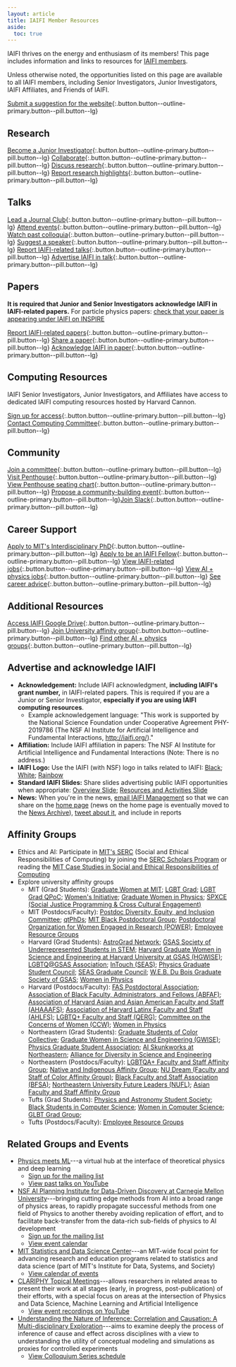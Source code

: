 ```yaml
---
layout: article
title: IAIFI Member Resources
aside:
  toc: true
---
```



IAIFI thrives on the energy and enthusiasm of its members! This page includes information and links to resources for [IAIFI members](https://docs.google.com/document/d/1RjddJR6ER4mlXq438C5RkAIv-ZisUPwibTm52-2o_Yw/edit?usp=sharing). 

<!---
* [Understand Levels of Involvement](#understand-levels-of-involvement)
* [Join an IAIFI Committee](#join-an-iaifi-committee)
* [Become an IAIFI Junior Investigator](#become-an-iaifi-junior-investigator)
* [Lead an IAIFI Journal Club](#lead-an-iaifi-journal-club)
* [Attend IAIFI Discussion Seminars and Public Colloquia](#attend-iaifi-discussion-seminars-and-public-colloquia)
* [Collaborate on IAIFI Research Projects](#collaborate-on-iaifi-research-projects)
* [Utilize IAIFI Computing Resources](#utilize-iaifi-computing-resources)
* [Share Achievements with IAIFI Management](#share-achievements-with-iaifi-management)
* [Advertise and Acknowledge IAIFI](#advertise-and-acknowledge-iaifi)
* [Be a Guest in the IAIFI Penthouse](#be-a-guest-in-the-iaifi-penthouse)
* [Access the IAIFI Google Drive](#access-the-iaifi-google-drive)
* [Explore Career and PhD Opportunities](#explore-career-and-phd-opportunities)
* [Get Involved Beyond IAIFI](#get-involved-beyond-iaifi) 
--->

Unless otherwise noted, the opportunities listed on this page are available to all IAIFI members, including Senior Investigators, Junior Investigators, IAIFI Affiliates, and Friends of IAIFI.

<!---

## Understand Levels of Involvement

Unless otherwise noted, the opportunities listed on this page are available to members at all levels of involvement in IAIFI.  


Unless otherwise noted, these opportunities are available to all IAIFI members, including those who report their IAIFI-related activities to the NSF (Senior Investigators, Junior Investigator, and IAIFI Affiliate) and those who do not (Friends of IAIFI).


There are various levels at which you can be involved in IAIFI.  

**Senior Investigators, Junior Investigators, IAIFI Affiliates**:  Members in these categories must report their IAIFI-related activities to the NSF.
{:.info}

**Friend of IAIFI**:  Friends of IAIFI cannot receive NSF funding and have no reporting requirements, but are welcome to participate in internal IAIFI activities.
{:.info}

Unless otherwise noted, the opportunities listed on this page are available to members at *all* levels of involvement in IAIFI.

 
<p align="center">
    <img src="images/levels-of-involvement.png" hspace="20" vspace="20" />
</p>
--->


[Submit a suggestion for the website](https://app.smartsheet.com/b/form/cb1e1ec990d34a318122451fcc11d9b2){:.button.button--outline-primary.button--pill.button--lg}

## Research

[Become a Junior Investigator](https://app.smartsheet.com/b/form/3351b081785743ceac66a7294546b558){:.button.button--outline-primary.button--pill.button--lg} [Collaborate](/people.html){:.button.button--outline-primary.button--pill.button--lg} [Discuss research](https://app.slack.com/client/T014QUZ5ANQ/C051K41NCLT){:.button.button--outline-primary.button--pill.button--lg} [Report research highlights](https://app.smartsheet.com/b/form/fa6d56eb2dec4b5993cd23ac99d910a7){:.button.button--outline-primary.button--pill.button--lg}

## Talks

[Lead a Journal Club](https://forms.gle/zfpT4QQdXg8tu6VB7){:.button.button--outline-primary.button--pill.button--lg} [Attend events](events-calendar.html){:.button.button--outline-primary.button--pill.button--lg} [Watch past colloquia](https://youtube.com/playlist?list=PLBY0ED2StbGZtEAbnyZz9p3pK31qHLXmq){:.button.button--outline-primary.button--pill.button--lg} [Suggest a speaker](https://docs.google.com/forms/d/1SeaGUpoMZOGRJgcW3Utx_VZh9GTtXVOsYH1AAvrvxTY/edit){:.button.button--outline-primary.button--pill.button--lg} [Report IAIFI-related talks](https://app.smartsheet.com/b/form/fa6d56eb2dec4b5993cd23ac99d910a7){:.button.button--outline-primary.button--pill.button--lg} [Advertise IAIFI in talk](#advertise-and-acknowledge-iaifi){:.button.button--outline-primary.button--pill.button--lg}

## Papers

**It is required that Junior and Senior Investigators acknowledge IAIFI in IAIFI-related papers.** For particle physics papers: [check that your paper is appearing under IAIFI on INSPIRE](https://inspirehep.net/institutions/1862936?ui-citation-summary=true)

[Report IAIFI-related papers](https://app.smartsheet.com/b/form/fa6d56eb2dec4b5993cd23ac99d910a7){:.button.button--outline-primary.button--pill.button--lg} [Share a paper](https://app.slack.com/client/T014QUZ5ANQ/C051XS52ZFT){:.button.button--outline-primary.button--pill.button--lg} [Acknowledge IAIFI in paper](#advertise-and-acknowledge-iaifi){:.button.button--outline-primary.button--pill.button--lg}

## Computing Resources
IAIFI Senior Investigators, Junior Investigators, and Affiliates have access to dedicated IAIFI computing resources hosted by Harvard Cannon.

[Sign up for access](https://docs.google.com/document/d/1LiON6txM3wKGF7mJFKwDrwa6MREsuZV_UdclD0bvvr4/edit?usp=share_link){:.button.button--outline-primary.button--pill.button--lg} [Contact Computing Committee](mailto:iaifi-compute@mit.edu){:.button.button--outline-primary.button--pill.button--lg}

## Community

[Join a committee](/committees.html){:.button.button--outline-primary.button--pill.button--lg} [Visit Penthouse](https://app.smartsheet.com/b/form/49c21bb886164fc1a51f1ef6e9e130a8){:.button.button--outline-primary.button--pill.button--lg} [View Penthouse seating chart](https://docs.google.com/presentation/d/16aVEtwVf0Ull6qo_UC7bR20YQYIO9KHS/edit?usp=sharing&ouid=100405968312486369078&rtpof=true&sd=true){:.button.button--outline-primary.button--pill.button--lg} [Propose a community-building event](https://iaifi.org/social-activities){:.button.button--outline-primary.button--pill.button--lg}[Join Slack](mailto:iaifi-pm@mit.edu){:.button.button--outline-primary.button--pill.button--lg}

## Career Support

[Apply to MIT's Interdisciplinary PhD](https://physics.mit.edu/academic-programs/graduate-students/psds-phd/){:.button.button--outline-primary.button--pill.button--lg} [Apply to be an IAIFI Fellow](fellows.html){:.button.button--outline-primary.button--pill.button--lg} [View IAIFI-related jobs](https://iaifi.org/job-board.html#iaifi-jobs){:.button.button--outline-primary.button--pill.button--lg} [View AI + physics jobs](https://iaifi.org/job-board.html){:.button.button--outline-primary.button--pill.button--lg} [See career advice](https://iaifi.org/career-support.html){:.button.button--outline-primary.button--pill.button--lg}

## Additional Resources

[Access IAIFI Google Drive](https://drive.google.com/drive/folders/1KCCp9BpUL_GsvPGiWoJt976X0YkSEVDC?usp=sharing){:.button.button--outline-primary.button--pill.button--lg} [Join University affinity group](#affinity-groups){:.button.button--outline-primary.button--pill.button--lg} [Find other AI + physics groups](#related-groups-and-events){:.button.button--outline-primary.button--pill.button--lg}

## Advertise and acknowledge IAIFI
  * **Acknowledgement:** Include IAIFI acknowledgment, **including IAIFI's grant number,** in IAIFI-related papers. This is required if you are a Junior or Senior Investigator, **especially if you are using IAIFI computing resources**.
    * Example acknowledgement language: "This work is supported by the National Science Foundation under Cooperative Agreement PHY-2019786 (The NSF AI Institute for Artificial Intelligence and Fundamental Interactions, http://iaifi.org/)."
  * **Affiliation:** Include IAIFI affiliation in papers: The NSF AI Institute for Artificial Intelligence and Fundamental Interactions (Note: There is no address.)
  * **IAIFI Logo:** Use the IAIFI (with NSF) logo in talks related to IAIFI: [Black](images/iaifi-nsf-logo-black.pdf);  [White](images/iaifi-nsf-logo-white.pdf);
      [Rainbow](images/iaifi-logo-square-rainbow.pdf)
  * **Standard IAIFI Slides:** Share slides advertising public IAIFI opportunities when appropriate: [Overview Slide](images/iaifi-oneslide-overview.pdf); [Resources and Activities Slide](images/iaifi-oneslide-resources.pdf)
  * **News:** When you're in the news, [email IAIFI Management](mailto:iaifi@mit.edu) so that we can share on the [home page](index.html) (news on the home page is eventually moved to the [News Archive](iaifi-news.html)), [tweet about it](https://twitter.com/iaifi_news), and include in reports
  
<!--
* Get Involved Beyond IAIFI: We encourage IAIFI members to be involved in programs and initiatives not affiliated with IAIFI, but which can provide new insights and value to the IAIFI community, including sharing relevant events and best practices.  If you have other suggestions for ways the IAIFI community can be involved beyond IAIFI, [email IAIFI Management](mailto:iaifi@mit.edu).
* <img class="image" src="images/zulip-icon-128x128.png" align="right" style="max-width:128px;width:10%" hspace="10" vspace="10"/> IAIFI utilizes [Zulip](https://zulip.com) for informal communication among members. Zulip is an open-source modern team chat app designed to keep both live and asynchronous conversations organized. [Follow these instructions](https://docs.google.com/document/d/1RjddJR6ER4mlXq438C5RkAIv-ZisUPwibTm52-2o_Yw/edit?usp=sharing) to sign up for the IAIFI Zulip if you are an IAIFI member. 
-->

## Affinity Groups

* Ethics and AI: Participate in [MIT's SERC](https://computing.mit.edu/cross-cutting/social-and-ethical-responsibilities-of-computing/) (Social and Ethical Responsibilities of Computing) by joining the [SERC Scholars Program](https://computing.mit.edu/cross-cutting/social-and-ethical-responsibilities-of-computing/serc-scholars-program/) or reading the [MIT Case Studies in Social and Ethical Responsibilities of Computing](https://mit-serc.pubpub.org)
* Explore university affinity groups
   * MIT (Grad Students): [Graduate Women at MIT](https://gsc.mit.edu/gwamit/); [LGBT Grad](https://stuff.mit.edu/afs/athena/activity/l/lgbtgrad/www/); [LGBT Grad QPoC](http://grad-qpoc-admin@mit.edu/); [Women's Initiative](http://web.mit.edu/wi/); [Graduate Women in Physics](http://web.mit.edu/physics/wphys/index.html); [SPXCE (Social Justice Programming & Cross Cultural Engagement)](https://studentlife.mit.edu/spxce)
   * MIT (Postdocs/Faculty): [Postdoc Diversity, Equity, and Inclusion Committee](https://pda.mit.edu/resources/diversity/); [qtPhDs](https://qtphds.mit.edu); [MIT Black Postdoctoral Group](https://bpg.mit.edu); [Postdoctoral Organization for Women Engaged in Research (POWER)](https://pda.mit.edu/events/power/); [Employee Resource Groups](https://hr.mit.edu/diversity-equity-inclusion/ergs)
   * Harvard (Grad Students): [AstroGrad Network](https://engage.gsas.harvard.edu/organization/agn); [GSAS Society of Underrepresented Students in STEM](https://engage.gsas.harvard.edu/organization/gsuss); [Harvard Graduate Women in Science and Engineering at Harvard University at GSAS (HGWISE)](https://engage.gsas.harvard.edu/organization/hgwise); [LGBTQ@GSAS Association](https://engage.gsas.harvard.edu/organization/lgtbq); [InTouch (SEAS)](https://engage.gsas.harvard.edu/organization/intouch); [Physics Graduate Student Council](https://engage.gsas.harvard.edu/organization/pgsc); [SEAS Graduate Council](https://engage.gsas.harvard.edu/organization/seas); [W.E.B. Du Bois Graduate Society of GSAS](https://engage.gsas.harvard.edu/organization/webdubois); [Women in Physics](https://women.physics.harvard.edu)
   * Harvard (Postdocs/Faculty): [FAS Postdoctoral Association](https://postdoc.fas.harvard.edu/PDA); [Association of Black Faculty, Administrators, and Fellows (ABFAF)](https://employeeresourcegroups.harvard.edu/abfaf); [Association of Harvard Asian and Asian American Faculty and Staff (AHAAAFS)](https://employeeresourcegroups.harvard.edu/ahaaafs); [Association of Harvard Latinx Faculty and Staff (AHLFS)](https://employeeresourcegroups.harvard.edu/ahlfs); [LGBTQ+ Faculty and Staff (QERG)](https://employeeresourcegroups.harvard.edu/qerg); [Committee on the Concerns of Women (CCW)](https://employeeresourcegroups.harvard.edu/ccw); [Women in Physics](https://women.physics.harvard.edu)
   * Northeastern (Grad Students): [Graduate Students of Color Collective](https://neu.campuslabs.com/engage/organization/graduate-students-of-color-collective); [Graduate Women in Science and Engineering (GWISE)](https://coe.northeastern.edu/orgs/gwise-graduate-women-in-science-and-engineering/); [Physics Graduate Student Association](https://giving.northeastern.edu/live/profiles/927-club-physics-graduate-student-association); [AI Skunkworks at Northeastern](https://neu-ai-skunkworks.github.io/about-us.html); [Alliance for Diversity in Science and Engineering](https://neu.campuslabs.com/engage/organization/alliance-for-diversity-in-science-and-engineering)
   * Northeastern (Postdocs/Faculty): [LGBTQA+ Faculty and Staff Affinity Group](https://provost.northeastern.edu/odei/affinity/lgbtqa/#_ga=2.239745219.1711678861.1634830744-36578417.1634830500); [Native and Indigenous Affinity Group](https://provost.northeastern.edu/odei/affinity/native/#_ga=2.202046673.1711678861.1634830744-36578417.1634830500); [NU Dream (Faculty and Staff of Color Affinity Group)](https://provost.northeastern.edu/odei/affinity/nudream/#_ga=2.266932302.1711678861.1634830744-36578417.1634830500); [Black Faculty and Staff Association (BFSA)](https://provost.northeastern.edu/odei/affinity/nu-bfs/); [Northeastern University Future Leaders (NUFL)](https://provost.northeastern.edu/odei/affinity/nufl/); [Asian Faculty and Staff Affinity Group](https://provost.northeastern.edu/odei/affinity/asian-faculty-staff/)
   * Tufts (Grad Students): [Physics and Astronomy Student Society](http://sites.tufts.edu/gpass/); [Black Students in Computer Science](https://hlbranch.wixsite.com/tuftsbscs); [Women in Computer Science](https://wicstufts.wixsite.com/wicstufts); [GLBT Grad Group](https://signup.e2ma.net/signup/1879669/1758137/); 
   * Tufts (Postdocs/Faculty): [Employee Resource Groups](https://diversity.tufts.edu/resources/employee-resource-groups/)

## Related Groups and Events
  * [Physics meets ML](http://www.physicsmeetsml.org)---a virtual hub at the interface of theoretical physics and deep learning
    * [Sign up for the mailing list](https://docs.google.com/forms/d/e/1FAIpQLSf1j2NdpOFerq0CjtbzXqyTI8m8gm136g0AwrFsXy9PnfVAAg/viewform)
    * [View past talks on YouTube](https://www.youtube.com/channel/UCEugr9SHEXmvG8bg6e3y_bw?view_as=subscriber)
  * [NSF AI Planning Institute for Data-Driven Discovery at Carnegie Mellon University](https://www.cmu.edu/ai-physics-institute/)---bringing cutting edge methods from AI into a broad range of physics areas, to rapidly propagate successful methods from one field of Physics to another thereby avoiding replication of effort, and to facilitate back-transfer from the data-rich sub-fields of physics to AI development
    * [Sign up for the mailing list](https://lists.andrew.cmu.edu/mailman/listinfo/physics-ai)
    * [View event calendar](https://www.cmu.edu/ai-physics-institute/events/index.html)
  * [MIT Statistics and Data Science Center](https://stat.mit.edu/about/)---an MIT-wide focal point for advancing research and education programs related to statistics and data science (part of MIT's Institute for Data, Systems, and Society)
    * [View calendar of events](https://stat.mit.edu/calendar/)
  * [CLARIPHY Topical Meetings](https://clariphy.org/topical.html)---allows researchers in related areas to present their work at all stages (early, in progress, post-publication) of their efforts, with a special focus on areas at the intersection of Physics and Data Science, Machine Learning and Artificial Intelligence
    * [View event recordings on YouTube](https://www.youtube.com/channel/UCcInpW4QuVE4NMeRf-FEV9Q)
  * [Understanding the Nature of Inference: Correlation and Causation: A Multi-disciplinary Exploration](https://inferenceproject.yale.edu)---aims to examine deeply the process of inference of cause and effect across disciplines with a view to understanding the utility of conceptual modeling and simulations as proxies for controlled experiments
    * [View Colloquium Series schedule](https://inferenceproject.yale.edu/colloquium-series)

<!---
Information on available tools from industry partners.
--->



<!--
In the future include opportunities for outreach, mentoring, community events, etc.
-->
